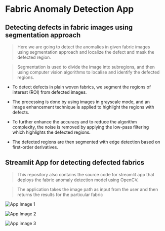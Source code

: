 # Fabric Anomaly Detection App

## Detecting defects in fabric images using segmentation approach

>   Here we are going to detect the anomalies in given fabric images using segmentation approach and localize the defect and mask the defected region.

>  Segmentation is used to divide the image into subregions, and then using computer vision algorithms to localise and identify the defected regions.

   -  To detect defects in plain woven fabrics, we segment the regions of interest (ROI) from defected images.

   -  The processing is done by using images in grayscale mode, and an image enhancement technique is applied to highlight the regions with defects. 

   - To further enhance the accuracy and to reduce the algorithm complexity, the noise is removed by applying the low-pass filtering which highlights the defected regions. 

   - The defected regions are then segmented with edge detection based on first-order derivatives. 
   
   
## Streamlit App for detecting defected fabrics
> This repository also contains the source code for streamlit app that deploys the fabric anomaly detection model using OpenCV.

> The application takes the image path as input from the user and then returns the results for the particular fabric


![App Image 1](https://dev-to-uploads.s3.amazonaws.com/uploads/articles/4v3pgr88kzec04i3hbeb.jpg)

![App Image 2](https://dev-to-uploads.s3.amazonaws.com/uploads/articles/fuoaa5w4msw5d4oj972l.jpg)

![App image 3](https://dev-to-uploads.s3.amazonaws.com/uploads/articles/c4ahfrik35x5gbjnlyf7.jpg)
